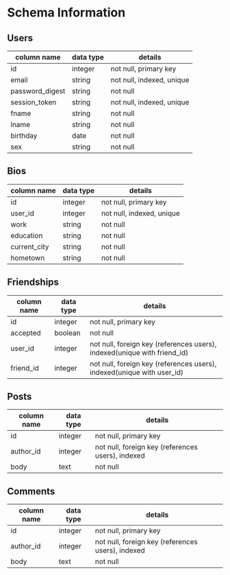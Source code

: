 # Schema Information

## Users
column name     | data type | details
----------------|-----------|-----------------------
id              | integer   | not null, primary key
email           | string    | not null, indexed, unique
password_digest | string    | not null
session_token   | string    | not null, indexed, unique
fname           | string    | not null
lname           | string    | not null
birthday        | date      | not null
sex             | string    | not null

## Bios
column name     | data type | details
----------------|-----------|-----------------------
id              | integer   | not null, primary key
user_id         | integer   | not null, indexed, unique
work            | string    | not null
education       | string    | not null
current_city    | string    | not null
hometown        | string    | not null

## Friendships
column name | data type | details
------------|-----------|-----------------------
id          | integer   | not null, primary key
accepted    | boolean   | not null
user_id     | integer   | not null, foreign key (references users), indexed(unique with friend_id)
friend_id   | integer   | not null, foreign key (references users), indexed(unique with user_id)

## Posts
column name | data type | details
------------|-----------|-----------------------
id          | integer   | not null, primary key
author_id   | integer   | not null, foreign key (references users), indexed
body        | text      | not null

## Comments
column name | data type | details
------------|-----------|-----------------------
id          | integer   | not null, primary key
author_id   | integer   | not null, foreign key (references users), indexed
body        | text      | not null
